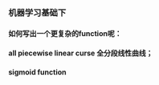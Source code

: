 ### 机器学习基础下

#### 如何写出一个更复杂的function呢：

#### all piecewise linear curse 全分段线性曲线；

####  sigmoid function 

